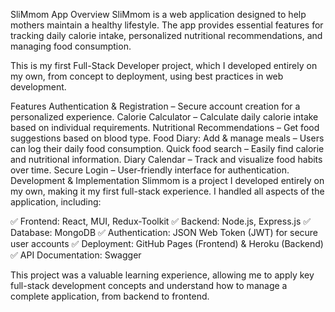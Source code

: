 SliMmom App
Overview
SliMmom is a web application designed to help mothers maintain a healthy lifestyle. The app provides essential features for tracking daily calorie intake, personalized nutritional recommendations, and managing food consumption.

This is my first Full-Stack Developer project, which I developed entirely on my own, from concept to deployment, using best practices in web development.

Features
Authentication & Registration – Secure account creation for a personalized experience.
Calorie Calculator – Calculate daily calorie intake based on individual requirements.
Nutritional Recommendations – Get food suggestions based on blood type.
Food Diary:
Add & manage meals – Users can log their daily food consumption.
Quick food search – Easily find calorie and nutritional information.
Diary Calendar – Track and visualize food habits over time.
Secure Login – User-friendly interface for authentication.
Development & Implementation
Slimmom is a project I developed entirely on my own, making it my first full-stack experience. I handled all aspects of the application, including:

✅ Frontend: React, MUI, Redux-Toolkit
✅ Backend: Node.js, Express.js
✅ Database: MongoDB
✅ Authentication: JSON Web Token (JWT) for secure user accounts
✅ Deployment: GitHub Pages (Frontend) & Heroku (Backend)
✅ API Documentation: Swagger

This project was a valuable learning experience, allowing me to apply key full-stack development concepts and understand how to manage a complete application, from backend to frontend.
